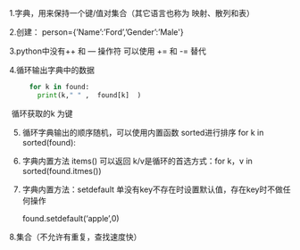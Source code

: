 1.字典，用来保持一个键/值对集合（其它语言也称为 映射、散列和表）

2.创建： person={’Name’:’Ford’,’Gender’:’Male'}

3.python中没有++ 和 — 操作符 可以使用 += 和 -= 替代

4.循环输出字典中的数据

```python
     for k in found: 
       print(k," " ,  found[k]  )
```
​     循环获取的k 为键

5. 循环字典输出的顺序随机，可以使用内置函数 sorted进行排序 for k in  sorted(found):

6. 字典内置方法 items() 可以返回 k/v是循环的首选方式：for k，v in sorted(found.itmes())

7. 字典内置方法：setdefault  单没有key不存在时设置默认值，存在key时不做任何操作 

     found.setdefault(‘apple’,0) 

8.集合（不允许有重复，查找速度快） 
